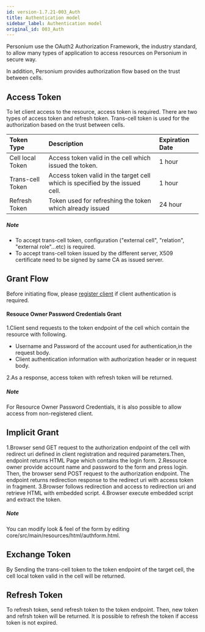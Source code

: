 ```yaml
---
id: version-1.7.21-003_Auth
title: Authentication model
sidebar_label: Authentication model
original_id: 003_Auth
---
```

Personium use the OAuth2 Authorization Framework, the industry standard, to allow many types of application to access resources on Personium in secure way.

In addition, Personium provides authorization flow based on the trust between cells.

## Access Token
To let client access to the resource, access token is required.
There are two types of access token and refresh token. Trans-cell token is used for the authorization based on the trust between cells.

|Token Type|Description|Expiration Date|
|:---------|:----------|:---------|
|Cell local Token|Access token valid in the cell which issued the token.|1 hour|
|Trans-cell Token|Access token valid in the target cell which is specified by the issued cell.|1 hour|
|Refresh Token|Token used for refreshing the token which already issued|24 hour|

##### Note
* To accept trans-cell token, configuration ("external cell", "relation", "external role"...etc) is required.
* To accept trans-cell token issued by the different server, X509 certificate need to be signed by same CA as issued server.

## Grant Flow

Before initiating flow, please [register client](./004_Client_auth.md) if client authentication is required.

#### Resouce Owner Password Credentials Grant

1.Client send requests to the token endpoint of the cell which contain the resource with following.
  * Username and Password of the account used for authentication,in the request body.
  *  Client authentication information with authorization header or in request body.

2.As a response, access token with refresh token will be returned.

##### Note
 For Resource Owner Password Credentials, it is also possible to allow access from non-registered client.

## Implicit Grant

1.Browser send GET request to the authorization endpoint of the cell with redirect uri defined in client registration and required parameters.Then, endpoint returns HTML Page which contains the login form.
2.Resource owner provide account name and password to the form and press login. Then, the browser send POST request to the authorization endpoint.
   The endpoint returns redirection response to the redirect uri with access token in fragment.
3.Browser follows redirection and access to redirection uri and retrieve HTML with embedded script.
4.Browser execute embedded script and extract the token.

##### Note
You can modify look & feel of the form by editing  core/src/main/resources/html/authform.html.

## Exchange Token
By Sending the trans-cell token to the token endpoint of the target cell, the cell local token valid in the cell will be returned.


## Refresh Token
To refresh token, send refresh token to the token endpoint. Then, new token and refrsh token will be returned.
It is possible to refresh the token if access token is not expired.
